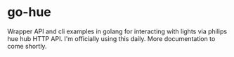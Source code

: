 go-hue
======
Wrapper API and cli examples in golang for interacting with lights via philips hue hub HTTP API. I'm officially using this daily. More documentation to come shortly.